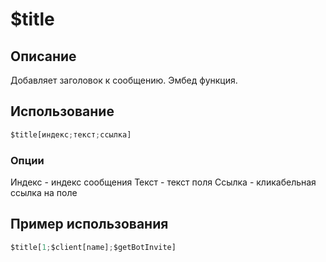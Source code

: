 # $title

## Описание
Добавляет заголовок к сообщению. Эмбед функция.
## Использование
```js
$title[индекс;текст;ссылка]
```

### Опции
Индекс - индекс сообщения
Teкст - текст поля
Ссылка - кликабельная ссылка на поле
## Пример использования
```js
$title[1;$client[name];$getBotInvite]
```
